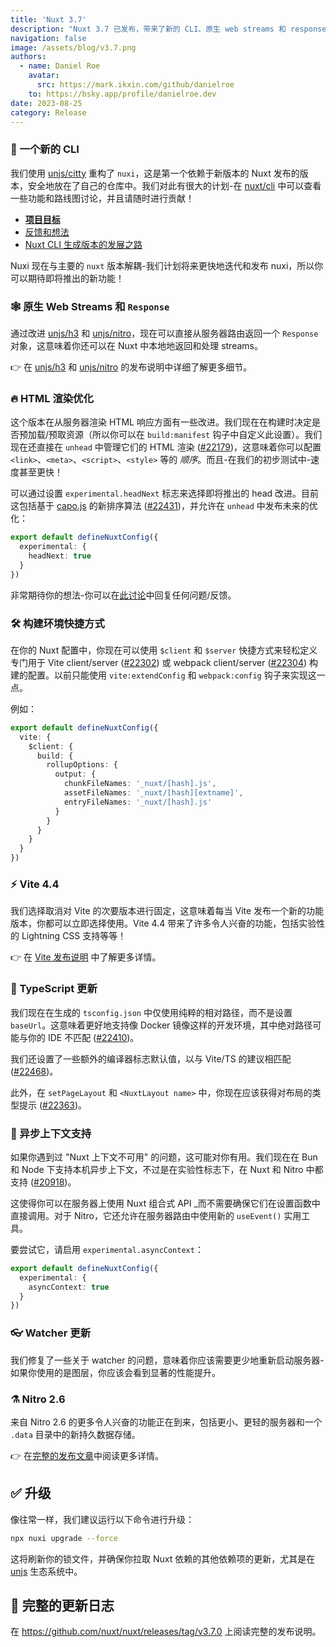 ```yaml
---
title: 'Nuxt 3.7'
description: "Nuxt 3.7 已发布，带来了新的 CLI、原生 web streams 和 response、渲染优化、异步上下文支持等等功能。"
navigation: false
image: /assets/blog/v3.7.png
authors:
  - name: Daniel Roe
    avatar:
      src: https://mark.ikxin.com/github/danielroe
    to: https://bsky.app/profile/danielroe.dev
date: 2023-08-25
category: Release
---
```


### 🐣 一个新的 CLI

我们使用 [unjs/citty](http://github.com/unjs/citty) 重构了 `nuxi`，这是第一个依赖于新版本的 Nuxt 发布的版本，安全地放在了自己的仓库中。我们对此有很大的计划-在 [nuxt/cli](https://github.com/nuxt/cli) 中可以查看一些功能和路线图讨论，并且请随时进行贡献！

- <a href="https://github.com/nuxt/cli/discussions/3" target="_blank"><strong>项目目标</strong></a>
- <a href="https://github.com/nuxt/cli/discussions/4" target="_blank">反馈和想法</a>
- <a href="https://github.com/nuxt/cli/discussions/7" target="_blank">Nuxt CLI 生成版本的发展之路</a>

Nuxi 现在与主要的 `nuxt` 版本解耦-我们计划将来更快地迭代和发布 nuxi，所以你可以期待即将推出的新功能！

### 🕸️ 原生 Web Streams 和 `Response`

通过改进 [unjs/h3](https://github.com/unjs/h3) 和 [unjs/nitro](https://github.com/unjs/nitro)，现在可以直接从服务器路由返回一个 `Response` 对象，这意味着你还可以在 Nuxt 中本地地返回和处理 streams。

👉 在 [unjs/h3](https://github.com/unjs/h3/releases) 和 [unjs/nitro](https://github.com/unjs/nitro/releases) 的发布说明中详细了解更多细节。

### 🔥 HTML 渲染优化

这个版本在从服务器渲染 HTML 响应方面有一些改进。我们现在在构建时决定是否预加载/预取资源（所以你可以在 `build:manifest` 钩子中自定义此设置）。我们现在还直接在 `unhead` 中管理它们的 HTML 渲染 ([#22179](https://github.com/nuxt/nuxt/pull/22179))，这意味着你可以配置 `<link>`、`<meta>`、`<script>`、`<style>` 等的 _顺序_。而且-在我们的初步测试中-速度甚至更快！

可以通过设置 `experimental.headNext` 标志来选择即将推出的 head 改进。目前这包括基于 [capo.js](https://github.com/rviscomi/capo.js) 的新排序算法 ([#22431](https://github.com/nuxt/nuxt/pull/22431))，并允许在 `unhead` 中发布未来的优化：

```ts
export default defineNuxtConfig({
  experimental: {
    headNext: true
  }
})
```

非常期待你的想法-你可以在[此讨论](https://github.com/nuxt/nuxt/discussions/22632)中回复任何问题/反馈。

### 🛠️ 构建环境快捷方式

在你的 Nuxt 配置中，你现在可以使用 `$client` 和 `$server` 快捷方式来轻松定义专门用于 Vite client/server ([#22302](https://github.com/nuxt/nuxt/pull/22302)) 或 webpack client/server ([#22304](https://github.com/nuxt/nuxt/pull/22304)) 构建的配置。以前只能使用 `vite:extendConfig` 和 `webpack:config` 钩子来实现这一点。

例如：

```ts
export default defineNuxtConfig({
  vite: {
    $client: {
      build: {
        rollupOptions: {
          output: {
            chunkFileNames: '_nuxt/[hash].js',
            assetFileNames: '_nuxt/[hash][extname]',
            entryFileNames: '_nuxt/[hash].js'
          }
        }
      }
    }
  }
})
```

### ⚡️ Vite 4.4

我们选择取消对 Vite 的次要版本进行固定，这意味着每当 Vite 发布一个新的功能版本，你都可以立即选择使用。Vite 4.4 带来了许多令人兴奋的功能，包括实验性的 Lightning CSS 支持等等！

👉 在 [Vite 发布说明](https://github.com/vitejs/vite/blob/main/packages/vite/CHANGELOG.md#440-2023-07-06) 中了解更多详情。

### 💪 TypeScript 更新

我们现在在生成的 `tsconfig.json` 中仅使用纯粹的相对路径，而不是设置 `baseUrl`。这意味着更好地支持像 Docker 镜像这样的开发环境，其中绝对路径可能与你的 IDE 不匹配 ([#22410](https://github.com/nuxt/nuxt/pull/22410))。

我们还设置了一些额外的编译器标志默认值，以与 Vite/TS 的建议相匹配 ([#22468](https://github.com/nuxt/nuxt/pull/22468))。

此外，在 `setPageLayout` 和 `<NuxtLayout name>` 中，你现在应该获得对布局的类型提示 ([#22363](https://github.com/nuxt/nuxt/pull/22362))。

### 🦄 异步上下文支持

如果你遇到过 "Nuxt 上下文不可用" 的问题，这可能对你有用。我们现在在 Bun 和 Node 下支持本机异步上下文，不过是在实验性标志下，在 Nuxt 和 Nitro 中都支持 ([#20918](https://github.com/nuxt/nuxt/pull/20918))。

这使得你可以在服务器上使用 Nuxt 组合式 API _而不需要确保它们在设置函数中直接调用。对于 Nitro，它还允许在服务器路由中使用新的 `useEvent()` 实用工具。

要尝试它，请启用 `experimental.asyncContext`：

```ts
export default defineNuxtConfig({
  experimental: {
    asyncContext: true
  }
})
```

### 👓 Watcher 更新

我们修复了一些关于 watcher 的问题，意味着你应该需要更少地重新启动服务器-如果你使用的是图层，你应该会看到显著的性能提升。

### ⚗️ Nitro 2.6

来自 Nitro 2.6 的更多令人兴奋的功能正在到来，包括更小、更轻的服务器和一个 `.data` 目录中的新持久数据存储。

👉 在[完整的发布文章](https://unjs.zhcndoc.com/blog/2023-08-25-nitro-2.6)中阅读更多详情。

## ✅ 升级

像往常一样，我们建议运行以下命令进行升级：

```sh
npx nuxi upgrade --force
```

这将刷新你的锁文件，并确保你拉取 Nuxt 依赖的其他依赖项的更新，尤其是在 [unjs](https://github.com/unjs) 生态系统中。


## 📃 完整的更新日志

在 https://github.com/nuxt/nuxt/releases/tag/v3.7.0 上阅读完整的发布说明。
